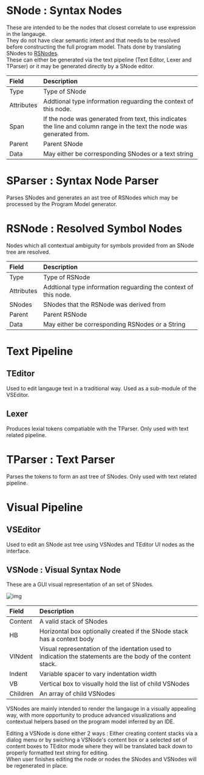 # SNode : Syntax Nodes

These are intended to be the nodes that closest correlate to use expression in the langauge.  
They do not have clear semantic intent and that needs to be resolved before constructing the full program model.
Thats done by translating SNodes to [RSNodes]().  
These can either be generated via the text pipeline (Text Editor, Lexer and TParser) or it may be generated directly by a SNode editor.

| Field | Description |
| :---- | :---- |
| Type       | Type of SNode |
| Attributes | Addtional type information reguarding the context of this node. |
| Span       | If the node was generated from text, this indicates the line and column range in the text the node was generated from. |
| Parent     | Parent SNode |
| Data       | May either be corresponding SNodes or a text string |


# SParser : Syntax Node Parser

Parses SNodes and generates an ast tree of RSNodes which may be processed by the Program Model generator.

# RSNode : Resolved Symbol Nodes

Nodes which all contextual ambiguity for symbols provided from an SNode tree are resolved.

| Field | Description |
| :---- | :---- |
| Type       | Type of RSNode |
| Attributes | Addtional type information reguarding the context of this node. |
| SNodes     | SNodes that the RSNode was derived from
| Parent     | Parent RSNode |
| Data       | May either be corresponding RSNodes or a String |

# Text Pipeline

## TEditor

Used to edit langauge text in a traditional way. Used as a sub-module of the VSEditor.

## Lexer

Produces lexial tokens compatiable with the TParser.
Only used with text related pipeline.

# TParser : Text Parser

Parses the tokens to form an ast tree of SNodes. Only used with text related pipeline.

# Visual Pipeline

## VSEditor

Used to edit an SNode ast tree using VSNodes and TEditor UI nodes as the interface.

## VSNode : Visual Syntax Node

These are a GUI visual representation of an set of SNodes.

![img](https://i.imgur.com/NczGVdy.png)

| Field | Description |
| :---- | :---- |
| Content  | A valid stack of SNodes |
| HB       | Horizontal box optionally created if the SNode stack has a context body |
| VINdent  | Visual representation of the identation used to indication the statements are the body of the content stack. |
| Indent   | Variable spacer to vary indentation width |
| VB       | Vertical box to visually hold the list of child VSNodes |
| Children | An array of child VSNodes |

VSNodes are mainly intended to render the langauge in a visually appealing way, with more opportunity to produce advanced visualizations and contextual helpers based on the program model inferred by an IDE.

Editing a VSNode is done either 2 ways : Either creating content stacks via a dialog menu or by swiching a VSNode's content box or a selected set of content boxes to TEditor mode where they will be translated back down to properly formatted text string for editing.  
When user finishes editing the node or nodes the SNodes and VSNodes will be regenerated in place.